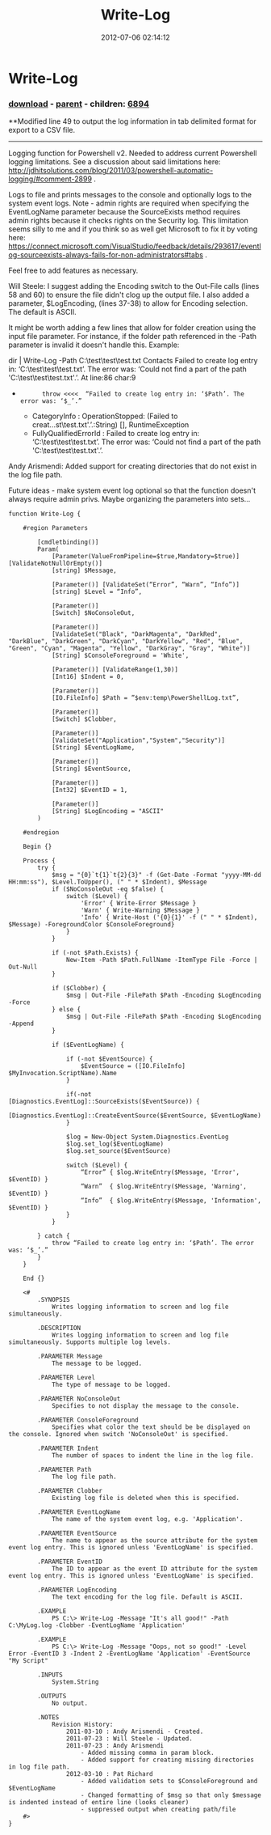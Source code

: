 ﻿---
pid:            3502
poster:         Vidrine
title:          Write-Log
date:           2012-07-06 02:14:12
format:         posh
parent:         3270
parent:         3270
children:       6894
---

# Write-Log

### [download](3502.ps1) - [parent](3270.md) - children: [6894](6894.md)

**Modified line 49 to output the log information in tab delimited format for export to a CSV file.

----------------------------------------------

Logging function for Powershell v2. Needed to address current Powershell logging limitations. See a discussion about said limitations here: http://jdhitsolutions.com/blog/2011/03/powershell-automatic-logging/#comment-2899 .

Logs to file and prints messages to the console and optionally logs to the system event logs. Note - admin rights are required when specifying the EventLogName parameter because the SourceExists method requires admin rights because it checks rights on the Security log. This limitation seems silly to me and if you think so as well get Microsoft to fix it by voting here: https://connect.microsoft.com/VisualStudio/feedback/details/293617/eventlog-sourceexists-always-fails-for-non-administrators#tabs .

Feel free to add features as necessary.

Will Steele: I suggest adding the Encoding switch to the Out-File calls (lines 58 and 60) to ensure the file didn't clog up the output file.  I also added a parameter, $LogEncoding, (lines 37-38) to allow for Encoding selection.  The default is ASCII.

It might be worth adding a few lines that allow for folder creation using the input file parameter.  For instance, if the folder path referenced in the -Path parameter is invalid it doesn't handle this.  Example:

dir | Write-Log -Path C:\test\test\test.txt
Contacts
Failed to create log entry in: ‘C:\test\test\test.txt’. The error was: ‘Could not find a part of the path 'C:\test\test\test.txt'.’.
At line:86 char:9
+ 			throw <<<<  “Failed to create log entry in: ‘$Path’. The error was: ‘$_’.”
    + CategoryInfo          : OperationStopped: (Failed to creat...st\test.txt'.’.:String) [], RuntimeException
    + FullyQualifiedErrorId : Failed to create log entry in: ‘C:\test\test\test.txt’. The error was: ‘Could not find a part of the path 'C:\test\test\test.txt'.’.

Andy Arismendi: Added support for creating directories that do not exist in the log file path.

Future ideas - make system event log optional so that the function doesn't always require admin privs. Maybe organizing the parameters into sets...

```posh
function Write-Log {

	#region Parameters
	
		[cmdletbinding()]
		Param(
			[Parameter(ValueFromPipeline=$true,Mandatory=$true)] [ValidateNotNullOrEmpty()]
			[string] $Message,

			[Parameter()] [ValidateSet(“Error”, “Warn”, “Info”)]
			[string] $Level = “Info”,
			
			[Parameter()]
			[Switch] $NoConsoleOut,
			
			[Parameter()]
			[ValidateSet("Black", "DarkMagenta", "DarkRed", "DarkBlue", "DarkGreen", "DarkCyan", "DarkYellow", "Red", "Blue", "Green", "Cyan", "Magenta", "Yellow", "DarkGray", "Gray", "White")]
			[String] $ConsoleForeground = 'White',
			
			[Parameter()] [ValidateRange(1,30)]
			[Int16] $Indent = 0,

			[Parameter()]
			[IO.FileInfo] $Path = ”$env:temp\PowerShellLog.txt”,
			
			[Parameter()]
			[Switch] $Clobber,
			
			[Parameter()]
			[ValidateSet("Application","System","Security")]
			[String] $EventLogName,
			
			[Parameter()]
			[String] $EventSource,
			
			[Parameter()]
			[Int32] $EventID = 1,

			[Parameter()]
			[String] $LogEncoding = "ASCII"
		)
		
	#endregion

	Begin {}

	Process {
		try {			
			$msg = "{0}`t{1}`t{2}{3}" -f (Get-Date -Format "yyyy-MM-dd HH:mm:ss"), $Level.ToUpper(), (" " * $Indent), $Message			
			if ($NoConsoleOut -eq $false) {
				switch ($Level) {
					'Error' { Write-Error $Message }
					'Warn' { Write-Warning $Message }
					'Info' { Write-Host ('{0}{1}' -f (" " * $Indent), $Message) -ForegroundColor $ConsoleForeground}
				}
			}

			if (-not $Path.Exists) {
				New-Item -Path $Path.FullName -ItemType File -Force | Out-Null
			}
			
			if ($Clobber) {
				$msg | Out-File -FilePath $Path -Encoding $LogEncoding -Force
			} else {
				$msg | Out-File -FilePath $Path -Encoding $LogEncoding -Append
			}
			
			if ($EventLogName) {
			
				if (-not $EventSource) {
					$EventSource = ([IO.FileInfo] $MyInvocation.ScriptName).Name
				}
			
				if(-not [Diagnostics.EventLog]::SourceExists($EventSource)) { 
					[Diagnostics.EventLog]::CreateEventSource($EventSource, $EventLogName) 
		        } 

				$log = New-Object System.Diagnostics.EventLog  
			    $log.set_log($EventLogName)  
			    $log.set_source($EventSource) 
				
				switch ($Level) {
					“Error” { $log.WriteEntry($Message, 'Error', $EventID) }
					“Warn”  { $log.WriteEntry($Message, 'Warning', $EventID) }
					“Info”  { $log.WriteEntry($Message, 'Information', $EventID) }
				}
			}

		} catch {
			throw “Failed to create log entry in: ‘$Path’. The error was: ‘$_’.”
		}
	}

	End {}

	<#
		.SYNOPSIS
			Writes logging information to screen and log file simultaneously.

		.DESCRIPTION
			Writes logging information to screen and log file simultaneously. Supports multiple log levels.

		.PARAMETER Message
			The message to be logged.

		.PARAMETER Level
			The type of message to be logged.
			
		.PARAMETER NoConsoleOut
			Specifies to not display the message to the console.
			
		.PARAMETER ConsoleForeground
			Specifies what color the text should be be displayed on the console. Ignored when switch 'NoConsoleOut' is specified.
		
		.PARAMETER Indent
			The number of spaces to indent the line in the log file.

		.PARAMETER Path
			The log file path.
		
		.PARAMETER Clobber
			Existing log file is deleted when this is specified.
		
		.PARAMETER EventLogName
			The name of the system event log, e.g. 'Application'.
		
		.PARAMETER EventSource
			The name to appear as the source attribute for the system event log entry. This is ignored unless 'EventLogName' is specified.
		
		.PARAMETER EventID
			The ID to appear as the event ID attribute for the system event log entry. This is ignored unless 'EventLogName' is specified.

		.PARAMETER LogEncoding
			The text encoding for the log file. Default is ASCII.
		
		.EXAMPLE
			PS C:\> Write-Log -Message "It's all good!" -Path C:\MyLog.log -Clobber -EventLogName 'Application'

		.EXAMPLE
			PS C:\> Write-Log -Message "Oops, not so good!" -Level Error -EventID 3 -Indent 2 -EventLogName 'Application' -EventSource "My Script"

		.INPUTS
			System.String

		.OUTPUTS
			No output.
			
		.NOTES
			Revision History:
				2011-03-10 : Andy Arismendi - Created.
				2011-07-23 : Will Steele - Updated.
				2011-07-23 : Andy Arismendi 
					- Added missing comma in param block. 
					- Added support for creating missing directories in log file path.
				2012-03-10 : Pat Richard
					- Added validation sets to $ConsoleForeground and $EventLogName
					- Changed formatting of $msg so that only $message is indented instead of entire line (looks cleaner)
					- suppressed output when creating path/file
	#>
}
```
